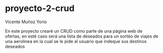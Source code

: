 # proyecto-2-crud
Vicente Muñoz Yorio

En este proyecto crearé un CRUD como parte de una página web de ofertas, en esté caso será una lista de deseados para un sortéo de viajes de una aerolinea en la cual se le pide al usuario que indeque sus destinos deseados
